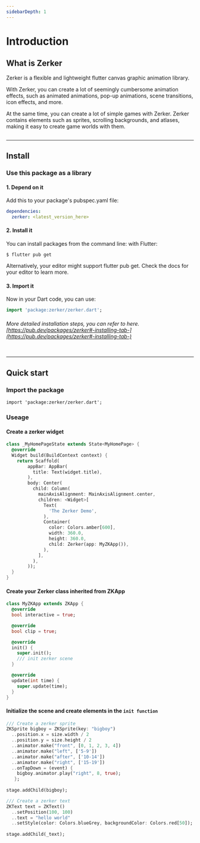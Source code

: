 ```yaml
---
sidebarDepth: 1
---
```


# Introduction

## What is Zerker

Zerker is a flexible and lightweight flutter canvas graphic animation library.

With Zerker, you can create a lot of seemingly cumbersome animation effects, such as animated animations, pop-up animations, scene transitions, icon effects, and more.

At the same time, you can create a lot of simple games with Zerker. Zerker contains elements such as sprites, scrolling backgrounds, and atlases, making it easy to create game worlds with them.

<img :src="$withBase('/images/phone.jpeg')" alt="">

---

## Install

### Use this package as a library
#### 1. Depend on it
Add this to your package's pubspec.yaml file:

```yaml
dependencies:
  zerker: <latest_version_here>
```

#### 2. Install it
You can install packages from the command line:
with Flutter:

```shell
$ flutter pub get
```

Alternatively, your editor might support flutter pub get. Check the docs for your editor to learn more.

#### 3. Import it
Now in your Dart code, you can use:

```dart
import 'package:zerker/zerker.dart';
```

###### More detailed installation steps, you can refer to here. [https://pub.dev/packages/zerker#-installing-tab-](https://pub.dev/packages/zerker#-installing-tab-)
  

<img :src="$withBase('/images/fp.png')" alt="">

---

## Quick start

### Import the package
```
import 'package:zerker/zerker.dart';
```

### Useage

#### Create a zerker widget

```dart
class _MyHomePageState extends State<MyHomePage> {
  @override
  Widget build(BuildContext context) {
    return Scaffold(
        appBar: AppBar(
          title: Text(widget.title),
        ),
        body: Center(
          child: Column(
            mainAxisAlignment: MainAxisAlignment.center,
            children: <Widget>[
              Text(
                'The Zerker Demo',
              ),
              Container(
                color: Colors.amber[600],
                width: 360.0,
                height: 360.0,
                child: Zerker(app: MyZKApp()),
              ),
            ],
          ),
        ));
  }
}
```

#### Create your Zerker class inherited from ZKApp

```dart
class MyZKApp extends ZKApp {
  @override
  bool interactive = true;

  @override
  bool clip = true;

  @override
  init() {
    super.init();
    /// init zerker scene
  }

  @override
  update(int time) {
    super.update(time);
  }
}
```

#### Initialize the scene and create elements in the `init function`

```dart
/// Create a zerker sprite
ZKSprite bigboy = ZKSprite(key: "bigboy")
  ..position.x = size.width / 2
  ..position.y = size.height / 2
  ..animator.make("front", [0, 1, 2, 3, 4])
  ..animator.make("left", ['5-9'])
  ..animator.make("after", ['10-14'])
  ..animator.make("right", ['15-19'])
  ..onTapDown = (event) {
    bigboy.animator.play("right", 8, true);
   };
   
stage.addChild(bigboy);

/// Create a zerker text
ZKText text = ZKText()
  ..setPosition(100, 100)
  ..text = "hello world"
  ..setStyle(color: Colors.blueGrey, backgroundColor: Colors.red[50]);
  
stage.addChild(_text);
```

<img :src="$withBase('/images/flutter.jpg')" alt="">

